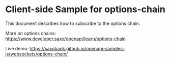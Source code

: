 # Client-side Sample for options-chain

This document describes how to subscribe to the options chain.

More on options chains: https://www.developer.saxo/openapi/learn/options-chain

Live demo: https://saxobank.github.io/openapi-samples-js/websockets/options-chain/